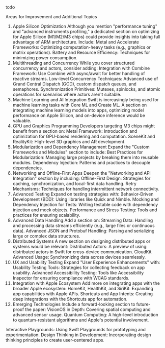 todo

Areas for Improvement and Additional Topics
1. Apple Silicon Optimization
Although you mention "performance tuning" and "advanced instruments profiling," a dedicated section on optimizing for Apple Silicon (M1/M2/M3 chips) could provide insights into taking full advantage of ARM architecture.
Include:
Metal and Accelerate Frameworks: Optimizing computation-heavy tasks (e.g., graphics or matrix operations).
Battery and Resource Efficiency: Techniques for minimizing power consumption.
2. Multithreading and Concurrency
While you cover structured concurrency and actors, consider adding:
Integration with Combine Framework: Use Combine with async/await for better handling of reactive streams.
Low-level Concurrency Techniques: Advanced use of Grand Central Dispatch (GCD), custom dispatch queues, and semaphores.
Synchronization Primitives: Mutexes, spinlocks, and atomic operations for scenarios where actors aren't suitable.
3. Machine Learning and AI Integration
Swift is increasingly being used for machine learning tasks with Core ML and Create ML. A section on integrating machine learning models into apps, optimizing model performance on Apple Silicon, and on-device inference would be valuable.
4. GPU and Graphics Programming
Developers targeting M3 chips might benefit from a section on:
Metal Framework: Introduction and optimization for GPU-based rendering and computation.
SceneKit and RealityKit: High-level 3D graphics and AR development.
5. Modularization and Dependency Management
Expand the "Custom Frameworks and Modules" section to include:
Best Practices for Modularization: Managing large projects by breaking them into reusable modules.
Dependency Injection: Patterns and practices to decouple dependencies.
6. Networking and Offline-First Apps
Deepen the "Networking and API Integration" section by including:
Offline-First Design: Strategies for caching, synchronization, and local-first data handling.
Retry Mechanisms: Techniques for handling intermittent network connectivity.
7. Advanced Testing
Expand on testing strategies with:
Behavior-Driven Development (BDD): Using libraries like Quick and Nimble.
Mocking and Dependency Injection for Tests: Writing testable code with dependency injection and mock objects.
Performance and Stress Testing: Tools and practices for ensuring scalability.
8. Advanced Data Handling
Add a section on:
Streaming Data: Handling and processing data streams efficiently (e.g., large files or continuous data).
Advanced JSON and Protobuf Handling: Parsing and serializing large or complex data structures.
9. Distributed Systems
A new section on designing distributed apps or systems would be relevant:
Distributed Actors: A preview of using distributed actors in Swift for cross-device communication.
CloudKit Advanced Usage: Synchronizing data across devices seamlessly.
10. UX and Usability Testing
Expand "User Experience Enhancements" with:
Usability Testing Tools: Strategies for collecting feedback on app usability.
Advanced Accessibility Testing: Tools like Accessibility Inspector for ensuring compliance with WCAG standards.
11. Integration with Apple Ecosystem
Add more on integrating apps with the broader Apple ecosystem:
HomeKit, HealthKit, and SiriKit: Expanding app capabilities with Apple APIs.
Shortcuts and App Intents: Creating deep integrations with the Shortcuts app for automation.
12. Emerging Technologies
Include a forward-looking section to future-proof the paper:
VisionOS in Depth: Covering spatial computing and advanced sensor usage.
Quantum Computing: A high-level introduction to quantum-resistant algorithms and Apple's potential involvement.



Interactive Playgrounds:
Using Swift Playgrounds for prototyping and experimentation.
Design Thinking in Development:
Incorporating design thinking principles to create user-centered apps.
